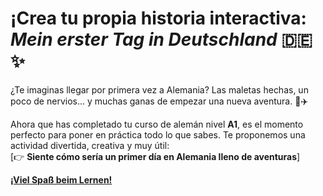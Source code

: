 # ¡Crea tu propia historia interactiva: *Mein erster Tag in Deutschland* 🇩🇪✨

¿Te imaginas llegar por primera vez a Alemania? Las maletas hechas, un poco de nervios... y muchas ganas de empezar una nueva aventura. 🧳✈️

Ahora que has completado tu curso de alemán nivel **A1**, es el momento perfecto para poner en práctica todo lo que sabes. Te proponemos una actividad divertida, creativa y muy útil:  
[👉 **Siente cómo sería un primer día en Alemania lleno de aventuras**] <a href="/dist/llegada_berlin.html" target="_blank">



**¡Viel Spaß beim Lernen!**
